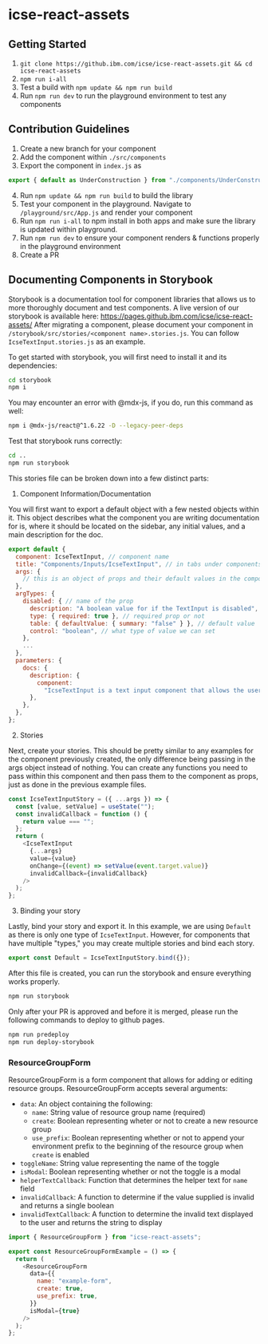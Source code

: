# icse-react-assets

## Getting Started

1. `git clone https://github.ibm.com/icse/icse-react-assets.git && cd icse-react-assets`
2. `npm run i-all`
3. Test a build with `npm update && npm run build`
4. Run `npm run dev` to run the playground environment to test any components

## Contribution Guidelines

1. Create a new branch for your component
2. Add the component within `./src/components`
3. Export the component in `index.js` as

```js
export { default as UnderConstruction } from "./components/UnderConstruction";
```

4. Run `npm update && npm run build` to build the library
5. Test your component in the playground. Navigate to `/playground/src/App.js` and render your component
6. Run `npm run i-all` to npm install in both apps and make sure the library is updated within playground.
7. Run `npm run dev` to ensure your component renders & functions properly in the playground environment
8. Create a PR

## Documenting Components in Storybook

Storybook is a documentation tool for component libraries that allows us to more thoroughly document and test components. A live version of our storybook is available here: https://pages.github.ibm.com/icse/icse-react-assets/
After migrating a component, please document your component in `/storybook/src/stories/<component name>.stories.js`. You can follow `IcseTextInput.stories.js` as an example.

To get started with storybook, you will first need to install it and its dependencies:

```bash
cd storybook
npm i
```

You may encounter an error with @mdx-js, if you do, run this command as well:

```bash
npm i @mdx-js/react@^1.6.22 -D --legacy-peer-deps
```

Test that storybook runs correctly:

```bash
cd ..
npm run storybook
```

This stories file can be broken down into a few distinct parts:

1.  Component Information/Documentation

You will first want to export a default object with a few nested objects within it. This object describes what the component you are writing documentation for is, where it should be located on the sidebar, any initial values, and a main description for the doc.

```js
export default {
  component: IcseTextInput, // component name
  title: "Components/Inputs/IcseTextInput", // in tabs under components > inputs > IcseTextInput > Default (bound story is default)
  args: {
    // this is an object of props and their default values in the component
  },
  argTypes: {
    disabled: { // name of the prop
      description: "A boolean value for if the TextInput is disabled", // description of the prop from readme
      type: { required: true }, // required prop or not
      table: { defaultValue: { summary: "false" } }, // default value
      control: "boolean", // what type of value we can set
    },
    ...
  },
  parameters: {
    docs: {
      description: {
        component:
          "IcseTextInput is a text input component that allows the user to input text into a field and the developer to easily validate it.", // put the component description from readme here
      },
    },
  },
};
```

2. Stories

Next, create your stories. This should be pretty similar to any examples for the component previously created, the only difference being passing in the args object instead of nothing. You can create any functions you need to pass within this component and then pass them to the component as props, just as done in the previous example files.

```js
const IcseTextInputStory = ({ ...args }) => {
  const [value, setValue] = useState("");
  const invalidCallback = function () {
    return value === "";
  };
  return (
    <IcseTextInput
      {...args}
      value={value}
      onChange={(event) => setValue(event.target.value)}
      invalidCallback={invalidCallback}
    />
  );
};
```

3. Binding your story

Lastly, bind your story and export it. In this example, we are using `Default` as there is only one type of `IcseTextInput`. However, for components that have multiple "types," you may create multiple stories and bind each story.

```js
export const Default = IcseTextInputStory.bind({});
```

After this file is created, you can run the storybook and ensure everything works properly.

```bash
npm run storybook
```

Only after your PR is approved and before it is merged, please run the following commands to deploy to github pages.

```bash
npm run predeploy
npm run deploy-storybook
```
### ResourceGroupForm
ResourceGroupForm is a form component that allows for adding or editing resource groups. ResourceGroupForm accepts several arguments:

- `data`: An object containing the following:
  - `name`: String value of resource group name (required)
  - `create`: Boolean representing wheter or not to create a new resource group
  - `use_prefix`: Boolean representing whether or not to append your environment prefix to the beginning of the resource group when `create` is enabled
- `toggleName`: String value representing the name of the toggle
- `isModal`: Boolean representing whether or not the toggle is a modal
- `helperTextCallback`: Function that determines the helper text for `name` field
- `invalidCallback`: A function to determine if the value supplied is invalid and returns a single boolean
- `invalidTextCallback`: A function to determine the invalid text displayed to the user and returns the string to display

```js
import { ResourceGroupForm } from "icse-react-assets";

export const ResourceGroupFormExample = () => {
  return (
    <ResourceGroupForm
      data={{
        name: "example-form",
        create: true,
        use_prefix: true,
      }}
      isModal={true}
    />
  );
};


```